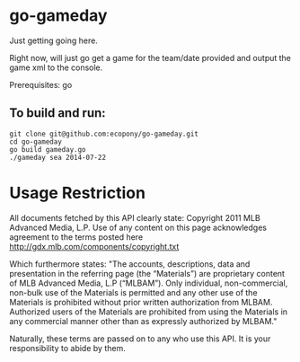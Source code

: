 go-gameday
==========

Just getting going here.

Right now, will just go get a game for the team/date provided and output the game xml to the console.

Prerequisites: go

To build and run:
---------

    git clone git@github.com:ecopony/go-gameday.git
    cd go-gameday
    go build gameday.go
    ./gameday sea 2014-07-22


Usage Restriction
=================

All documents fetched by this API clearly state: Copyright 2011 MLB Advanced Media, L.P. Use of any content on this page
acknowledges agreement to the terms posted here http://gdx.mlb.com/components/copyright.txt

Which furthermore states: "The accounts, descriptions, data and presentation in the referring page (the “Materials”) are
proprietary content of MLB Advanced Media, L.P (“MLBAM”). Only individual, non-commercial, non-bulk use of the Materials
is permitted and any other use of the Materials is prohibited without prior written authorization from MLBAM. Authorized
users of the Materials are prohibited from using the Materials in any commercial manner other than as
expressly authorized by MLBAM."

Naturally, these terms are passed on to any who use this API. It is your responsibility to abide by them.